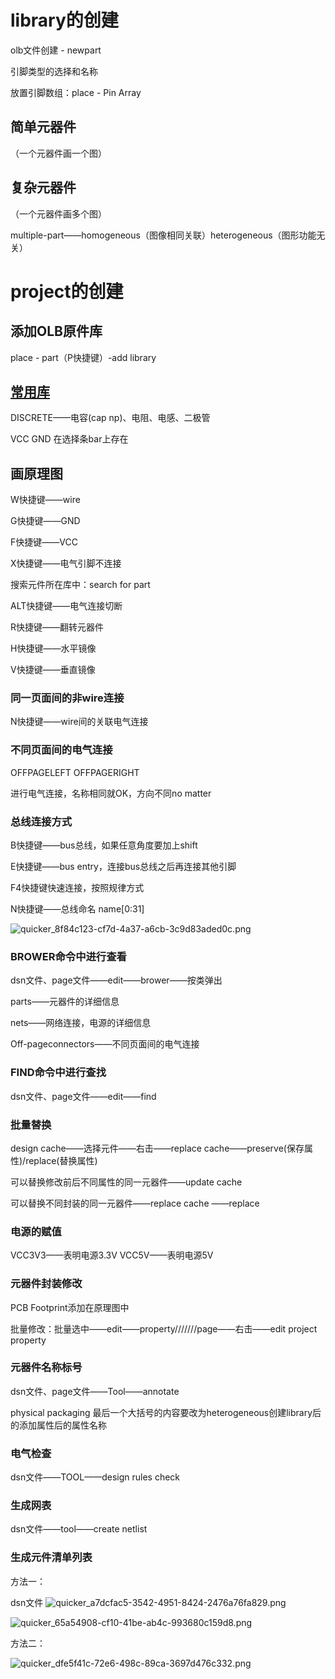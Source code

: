 # library的创建

olb文件创建 - newpart

引脚类型的选择和名称

放置引脚数组：place - Pin Array

## 简单元器件

（一个元器件画一个图）

## 复杂元器件

（一个元器件画多个图）

multiple-part——homogeneous（图像相同关联）heterogeneous（图形功能无关）

# project的创建

## 添加OLB原件库

place - part（P快捷键）-add library

## [常用库](C:\Cadence\SPB_16.6\tools\capture\library)

DISCRETE——电容(cap np)、电阻、电感、二极管

VCC  GND 在选择条bar上存在

## 画原理图

W快捷键——wire

G快捷键——GND

F快捷键——VCC

X快捷键——电气引脚不连接

搜索元件所在库中：search for part

ALT快捷键——电气连接切断

R快捷键——翻转元器件

H快捷键——水平镜像

V快捷键——垂直镜像

### 同一页面间的非wire连接

N快捷键——wire间的关联电气连接

### 不同页面间的电气连接

OFFPAGELEFT		OFFPAGERIGHT

进行电气连接，名称相同就OK，方向不同no matter

### 总线连接方式

B快捷键——bus总线，如果任意角度要加上shift

E快捷键——bus entry，连接bus总线之后再连接其他引脚

F4快捷键快速连接，按照规律方式

N快捷键——总线命名   name[0:31]

<img src='https://i.loli.net/2021/01/16/lfxrg2LJM4GKUWh.png' title='quicker_8f84c123-cf7d-4a37-a6cb-3c9d83aded0c.png' />

### BROWER命令中进行查看

dsn文件、page文件——edit——brower——按类弹出

parts——元器件的详细信息

nets——网络连接，电源的详细信息

Off-pageconnectors——不同页面间的电气连接

### FIND命令中进行查找

dsn文件、page文件——edit——find

### 批量替换

design cache——选择元件——右击——replace cache——preserve(保存属性)/replace(替换属性)

可以替换修改前后不同属性的同一元器件——update cache

可以替换不同封装的同一元器件——replace cache ——replace

### 电源的赋值

VCC3V3——表明电源3.3V		VCC5V——表明电源5V

### 元器件封装修改

PCB Footprint添加在原理图中

批量修改：批量选中——edit——property///////page——右击——edit project property

### 元器件名称标号

dsn文件、page文件——Tool——annotate

physical packaging 最后一个大括号的内容要改为heterogeneous创建library后的添加属性后的属性名称

### 电气检查

dsn文件——TOOL——design rules check

### 生成网表

dsn文件——tool——create netlist

### 生成元件清单列表

方法一：

dsn文件						![quicker_a7dcfac5-3542-4951-8424-2476a76fa829.png](https://i.loli.net/2021/01/17/vyY7VwsZgceqtMm.png)

![quicker_65a54908-cf10-41be-ab4c-993680c159d8.png](https://i.loli.net/2021/01/17/RfYsjNGoLAVpx35.png)

方法二：

![quicker_dfe5f41c-72e6-498c-89ca-3697d476c332.png](https://i.loli.net/2021/01/17/4fq9zXetlWrsKIk.png)